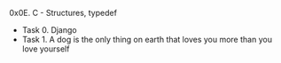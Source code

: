 0x0E. C - Structures, typedef
- Task 0. Django
- Task 1. A dog is the only thing on earth that loves you more than you love yourself 
